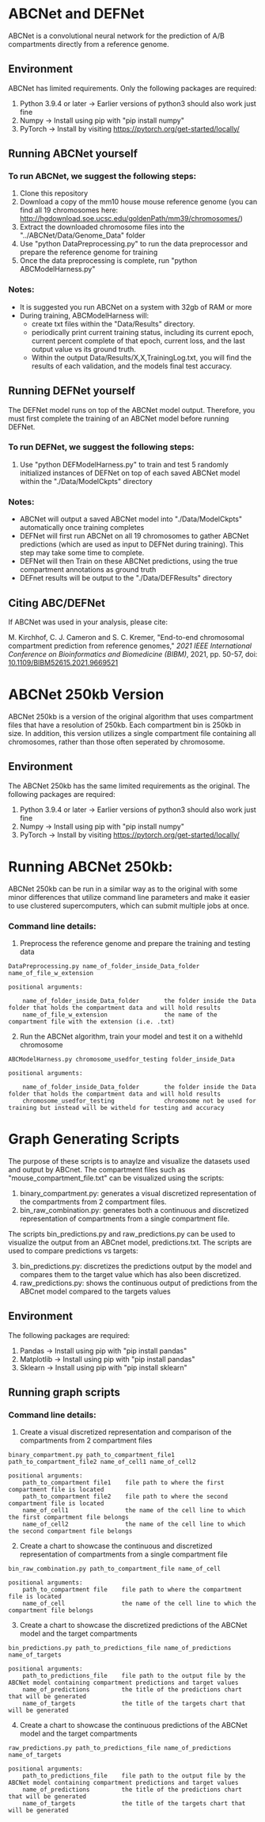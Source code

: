 ﻿# ABCNet and DEFNet

ABCNet is a convolutional neural network for the prediction of A/B compartments directly from a reference genome.

## Environment

ABCNet has limited requirements. Only the following packages are required:

1) Python 3.9.4 or later -> Earlier versions of python3 should also work just fine
2) Numpy -> Install using pip with "pip install numpy"
3) PyTorch -> Install by visiting https://pytorch.org/get-started/locally/


## Running ABCNet yourself

### To run ABCNet, we suggest the following steps:

1) Clone this repository
2) Download a copy of the mm10 house mouse reference genome (you can find all 19 chromosomes here: http://hgdownload.soe.ucsc.edu/goldenPath/mm39/chromosomes/)
3) Extract the downloaded chromosome files into the "../ABCNet/Data/Genome_Data" folder
4) Use "python DataPreprocessing.py" to run the data preprocessor and prepare the reference genome for training
5) Once the data preprocessing is complete, run "python ABCModelHarness.py"

### Notes:
- It is suggested you run ABCNet on a system with 32gb of RAM or more
- During training, ABCModelHarness will:
    - create txt files within the "Data/Results" directory.
    - periodically print current training status, including its current epoch, current percent complete of that epoch, current loss, and the last output value vs its ground truth.
    - Within the output Data/Results/X,X,TrainingLog.txt, you will find the results of each validation, and the models final test accuracy.

## Running DEFNet yourself

The DEFNet model runs on top of the ABCNet model output. Therefore, you must first complete the training of an ABCNet model before running DEFNet.

### To run DEFNet, we suggest the following steps:

1) Use "python DEFModelHarness.py" to train and test 5 randomly initialized instances of DEFNet on top of each saved ABCNet model within the "./Data/ModelCkpts" directory

### Notes:
- ABCNet will output a saved ABCNet model into "./Data/ModelCkpts" automatically once training completes
- DEFNet will first run ABCNet on all 19 chromosomes to gather ABCNet predictions (which are used as input to DEFNet during training). This step may take some time to complete.
- DEFNet will then Train on these ABCNet predictions, using the true compartment annotations as ground truth
- DEFnet results will be output to the "./Data/DEFResults" directory

## Citing ABC/DEFNet
If ABCNet was used in your analysis, please cite:

M. Kirchhof, C. J. Cameron and S. C. Kremer, "End-to-end chromosomal compartment prediction from reference genomes," _2021 IEEE International Conference on Bioinformatics and Biomedicine (BIBM)_, 2021, pp. 50-57, doi: [10.1109/BIBM52615.2021.9669521](https://doi.org/10.1109/BIBM52615.2021.9669521)

# ABCNet 250kb Version

ABCNet 250kb is a version of the original algorithm that uses compartment files that have a resolution of 250kb. Each compartment bin is 250kb in size. In addition, this version utilizes a single compartment file containing all chromosomes, rather than those often seperated by chromosome. 

## Environment

The ABCNet 250kb has the same limited requirements as the original. The following packages are required:

1) Python 3.9.4 or later -> Earlier versions of python3 should also work just fine
2) Numpy -> Install using pip with "pip install numpy"
3) PyTorch -> Install by visiting https://pytorch.org/get-started/locally/

# Running ABCNet 250kb:

ABCNet 250kb can be run in a similar way as to the original with some minor differences that utilize command line parameters and make it easier to use clustered supercomputers, which can submit multiple jobs at once.

### Command line details:

1. Preprocess the reference genome and prepare the training and testing data
```
DataPreprocessing.py name_of_folder_inside_Data_folder name_of_file_w_extension

positional arguments:

    name_of_folder_inside_Data_folder       the folder inside the Data folder that holds the compartment data and will hold results
    name_of_file_w_extension                the name of the compartment file with the extension (i.e. .txt)
```

2. Run the ABCNet algorithm, train your model and test it on a withehld chromosome
```
ABCModelHarness.py chromosome_usedfor_testing folder_inside_Data

positional arguments:

    name_of_folder_inside_Data_folder       the folder inside the Data folder that holds the compartment data and will hold results
    chromosome_usedfor_testing              chromosome not be used for training but instead will be witheld for testing and accuracy
```



# Graph Generating Scripts

The purpose of these scripts is to anaylze and visualize the datasets used and output by ABCnet. The compartment files such as "mouse_compartment_file.txt" can be visualized using the scripts: 

1. binary_compartment.py: generates a visual discretized representation of the compartments from 2 compartment files.
2. bin_raw_combination.py: generates both a continuous and discretized representation of compartments from a single compartment file. 

The scripts bin_predictions.py and raw_predictions.py can be used to visualize the output from an ABCnet model, predictions.txt. The scripts are used to compare predictions vs targets:

3. bin_predictions.py: discretizes the predictions output by the model and compares them to the target value which has also been discretized. 
4. raw_predictions.py: shows the continuous output of predictions from the ABCnet model compared to the targets values

## Environment

The following packages are required:

1) Pandas -> Install using pip with "pip install pandas"
2) Matplotlib -> Install using pip with "pip install pandas"
3) Sklearn -> Install using pip with "pip install sklearn"

## Running graph scripts

### Command line details:

1. Create a visual discretized representation and comparison of the compartments from 2 compartment files
```
binary_compartment.py path_to_compartment_file1 path_to_compartment_file2 name_of_cell1 name_of_cell2

positional arguments:
    path_to_compartment file1    file path to where the first compartment file is located
    path_to_compartment file2    file path to where the second compartment file is located
    name_of_cell1                the name of the cell line to which the first compartment file belongs 
    name_of_cell2                the name of the cell line to which the second compartment file belongs 
```

2. Create a chart to showcase the continuous and discretized representation of compartments from a single compartment file
```
bin_raw_combination.py path_to_compartment_file name_of_cell

positional arguments:
    path_to_compartment file    file path to where the compartment file is located
    name_of_cell                the name of the cell line to which the compartment file belongs 
```

3. Create a chart to showcase the discretized predictions of the ABCNet model and the target compartments
```
bin_predictions.py path_to_predictions_file name_of_predictions name_of_targets

positional arguments:
    path_to_predictions_file    file path to the output file by the ABCNet model containing compartment predictions and target values
    name_of_predictions         the title of the predictions chart that will be generated 
    name_of_targets             the title of the targets chart that will be generated
```

4. Create a chart to showcase the continuous predictions of the ABCNet model and the target compartments
```
raw_predictions.py path_to_predictions_file name_of_predictions name_of_targets

positional arguments:
    path_to_predictions_file    file path to the output file by the ABCNet model containing compartment predictions and target values
    name_of_predictions         the title of the predictions chart that will be generated 
    name_of_targets             the title of the targets chart that will be generated
```




